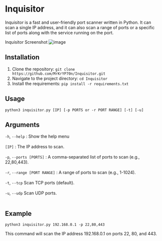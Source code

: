 # Inquisitor

Inquisitor is a fast and user-friendly port scanner written in Python. It can scan a single IP address, and it can also scan a range of ports or a specific list of ports along with the service running on the port.

Inquisitor Screenshot
![image](https://user-images.githubusercontent.com/114393219/236293500-1a72a289-1cb6-4725-aafe-78748d52b627.png)


## Installation

1. Clone the repository: ``git clone https://github.com/MrKrYP70n/Inquisitor.git``
2. Navigate to the project directory: ``cd Inquisitor``
3. Install the requirements: ``pip install -r requirements.txt``

## Usage

````
python3 inquisitor.py [IP] [-p PORTS or -r PORT RANGE] [-t] [-u]
````

## Arguments
  
`-h`, `--help`         :  Show the help menu  <br><br>
`[IP]`    :                     The IP address to scan. <br><br>
`-p`, `--ports [PORTS]`    :                A comma-separated list of ports to scan (e.g., 22,80,443). <br><br>
`-r`, `--range [PORT RANGE]`    :           A range of ports to scan (e.g., 1-1024). <br><br>
`-t`, `--tcp`                           Scan TCP ports (default). <br><br>
`-u`, `--udp`                           Scan UDP ports. <br><br>

## Example 

````
python3 inquisitor.py 192.168.0.1 -p 22,80,443 
````

This command will scan the IP address 192.168.0.1 on ports 22, 80, and 443.

